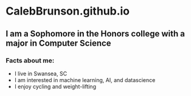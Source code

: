 # CalebBrunson.github.io
## I am a Sophomore in the Honors college with a major in Computer Science 
### Facts about me:
- I live in Swansea, SC
- I am interested in machine learning, AI, and datascience
- I enjoy cycling and weight-lifting